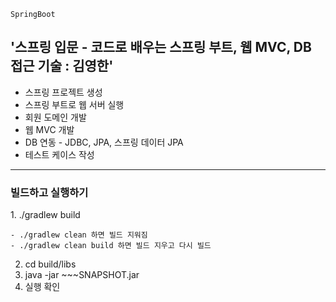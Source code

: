 `SpringBoot`  
<h2>'스프링 입문 - 코드로 배우는 스프링 부트, 웹 MVC, DB 접근 기술 : 김영한'</h2>

- 스프링 프로젝트 생성
- 스프링 부트로 웹 서버 실행
- 회원 도메인 개발
- 웹 MVC 개발
- DB 연동 - JDBC, JPA, 스프링 데이터 JPA
- 테스트 케이스 작성

---
<h3>빌드하고 실행하기</h3>
1. ./gradlew build

    - ./gradlew clean 하면 빌드 지워짐
    - ./gradlew clean build 하면 빌드 지우고 다시 빌드
    
2. cd build/libs<br>
3. java -jar ~~~SNAPSHOT.jar<br>
4. 실행 확인
